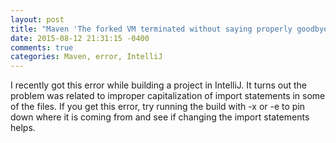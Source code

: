 ```yaml
---
layout: post
title: "Maven 'The forked VM terminated without saying properly goodbye' Error"
date: 2015-08-12 21:31:15 -0400
comments: true
categories: Maven, error, IntelliJ
---
```


I recently got this error while building a project in IntelliJ. It turns out the problem was related to improper capitalization of import statements in some of the files. If you get this error, try running the build with -x or -e to pin down where it is coming from and see if changing the import statements helps.
